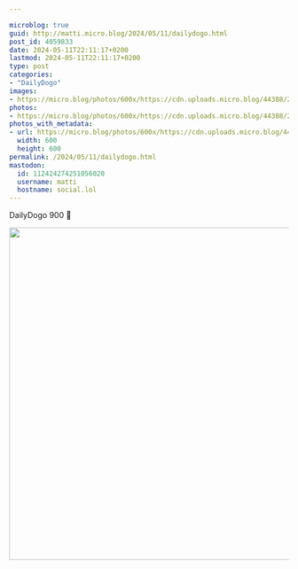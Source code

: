 ```yaml
---

microblog: true
guid: http://matti.micro.blog/2024/05/11/dailydogo.html
post_id: 4059833
date: 2024-05-11T22:11:17+0200
lastmod: 2024-05-11T22:11:17+0200
type: post
categories:
- "DailyDogo"
images:
- https://micro.blog/photos/600x/https://cdn.uploads.micro.blog/44388/2024/3439e10c442540999aee3d6e0ed875a4.jpg
photos:
- https://micro.blog/photos/600x/https://cdn.uploads.micro.blog/44388/2024/3439e10c442540999aee3d6e0ed875a4.jpg
photos_with_metadata:
- url: https://micro.blog/photos/600x/https://cdn.uploads.micro.blog/44388/2024/3439e10c442540999aee3d6e0ed875a4.jpg
  width: 600
  height: 600
permalink: /2024/05/11/dailydogo.html
mastodon:
  id: 112424274251056020
  username: matti
  hostname: social.lol
---
```

DailyDogo 900 🐶

<img src="https://micro.blog/photos/600x/https://blog.martin-haehnel.de/uploads/2024/3439e10c442540999aee3d6e0ed875a4.jpg" width="600" height="600" alt="" />
